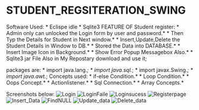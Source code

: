# STUDENT_REGSITERATION_SWING

Software Used:
                 * Eclispe idle
                 * Sqlite3
FEATURE OF Student register:
                 * Admin only can unlocked the Login form by user and password.*
                 * Then Typ the Details for Student in Next window.*
                 * Insert,Update,Delete the Student Details in Window to DB.*
                 * Stored the Data into DATABASE.*
                 * Insert Image Icon in Background.*
                 * Show Error Popup Messagebox Also.*
                 * Sqlite3 jar File Also in My Repostary download and use it;
                 
packages are:
            * import java.lang.*;
            * import java.sql.*;
            * import javax.Swing.*;
            * import java.awt.*;
Concepts used:
           * if-else Condition.*
           * Loop Condition.*
           * Oops Concept.*
           * Actionlistener.*
           * Sql Connection.*
           * Array Concepts.*
           
Screenshots below:
             ![Login](https://github.com/harivigneshpro333/STUDENT_REGSITERATION_SWING/assets/127614305/30abdcaf-0eaf-4a24-90c9-faeaf48322f1)
             ![LoginFaile](https://github.com/harivigneshpro333/STUDENT_REGSITERATION_SWING/assets/127614305/249e61ab-2876-48df-9911-62ea1b9e9cdf)
             ![Loginsucess](https://github.com/harivigneshpro333/STUDENT_REGSITERATION_SWING/assets/127614305/ca22fb56-fc6b-44e7-89e4-80031984fdd1)
             ![Registerpage](https://github.com/harivigneshpro333/STUDENT_REGSITERATION_SWING/assets/127614305/25b1e422-05dc-4f45-8727-cab2da51602d)
             ![Insert_Data](https://github.com/harivigneshpro333/STUDENT_REGSITERATION_SWING/assets/127614305/6d3a7ea1-e66f-4475-aebe-4a201aea639f)
             ![FindNULL](https://github.com/harivigneshpro333/STUDENT_REGSITERATION_SWING/assets/127614305/d96a7b85-6c85-4d2a-ae07-ba5e867f12f1)
             ![Update_data](https://github.com/harivigneshpro333/STUDENT_REGSITERATION_SWING/assets/127614305/a97cfaf2-d832-4b48-9868-ae503403de1e)
             ![Delete_data](https://github.com/harivigneshpro333/STUDENT_REGSITERATION_SWING/assets/127614305/7d9cabb1-8e1f-48a5-b029-a7c3c5e133f8)








                 
